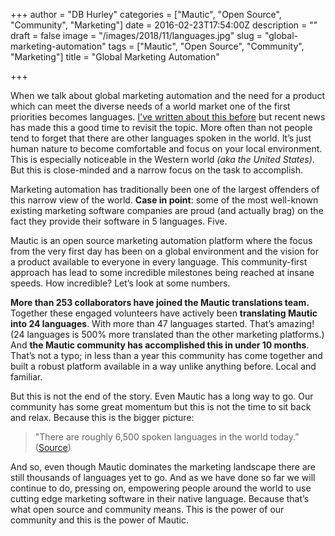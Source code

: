 +++
author = "DB Hurley"
categories = ["Mautic", "Open Source", "Community", "Marketing"]
date = 2016-02-23T17:54:00Z
description = ""
draft = false
image = "/images/2018/11/languages.jpg"
slug = "global-marketing-automation"
tags = ["Mautic", "Open Source", "Community", "Marketing"]
title = "Global Marketing Automation"

+++


When we talk about global marketing automation and the need for a product which can meet the diverse needs of a world market one of the first priorities becomes languages. [I've written about this before](http://dbhurley.com/languages/) but recent news has made this a good time to revisit the topic. More often than not people tend to forget that there are other languages spoken in the world. It’s just human nature to become comfortable and focus on your local environment. This is especially noticeable in the Western world _(aka the United States)_. But this is close-minded and a narrow focus on the task to accomplish.

Marketing automation has traditionally been one of the largest offenders of this narrow view of the world. **Case in point**: some of the most well-known existing marketing software companies are proud (and actually brag) on the fact they provide their software in 5 languages. Five.

Mautic is an open source marketing automation platform where the focus from the very first day has been on a global environment and the vision for a product available to everyone in every language. This community-first approach has lead to some incredible milestones being reached at insane speeds. How incredible? Let’s look at some numbers.

**More than 253 collaborators have joined the Mautic translations team.** Together these engaged volunteers have actively been **translating Mautic into 24 languages**. With more than 47 languages started. That’s amazing! (24 languages is 500% more translated than the other marketing platforms.) And **the Mautic community has accomplished this in under 10 months**. That’s not a typo; in less than a year this community has come together and built a robust platform available in a way unlike anything before. Local and familiar.

But this is not the end of the story. Even Mautic has a long way to go. Our community has some great momentum but this is not the time to sit back and relax. Because this is the bigger picture:

> "There are roughly 6,500 spoken languages in the world today.” ([Source](http://www.infoplease.com/askeds/many-spoken-languages.html))

And so, even though Mautic dominates the marketing landscape there are still thousands of languages yet to go. And as we have done so far we will continue to do, pressing on, empowering people around the world to use cutting edge marketing software in their native language. Because that’s what open source and community means. This is the power of our community and this is the power of Mautic.

